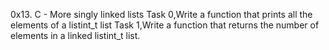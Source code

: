 0x13. C - More singly linked lists
Task 0,Write a function that prints all the elements of a listint_t list
Task 1,Write a function that returns the number of elements in a linked listint_t list.